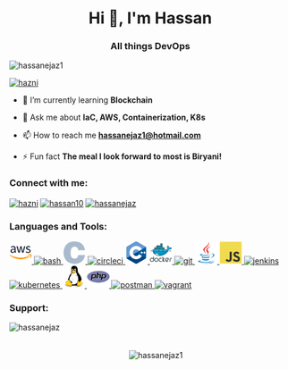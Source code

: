 <h1 align="center">Hi 👋, I'm Hassan</h1>
<h3 align="center">All things DevOps</h3>

<p align="left"> <img src="https://komarev.com/ghpvc/?username=hassanejaz1&label=Hits&color=b40e0e&style=plastic" alt="hassanejaz1" /> </p>

<p align="left"> <a href="https://twitter.com/hazni" target="blank"><img src="https://img.shields.io/twitter/follow/hazni?logo=twitter&style=for-the-badge" alt="hazni" /></a> </p>

- 🌱 I’m currently learning **Blockchain**

- 💬 Ask me about **IaC, AWS, Containerization, K8s**

- 📫 How to reach me **hassanejaz1@hotmail.com**

- ⚡ Fun fact **The meal I look forward to most is Biryani!**

<h3 align="left">Connect with me:</h3>
<p align="left">
<a href="https://twitter.com/hazni" target="blank"><img align="center" src="https://cdn.jsdelivr.net/npm/simple-icons@3.0.1/icons/twitter.svg" alt="hazni" height="30" width="40" /></a>
<a href="https://linkedin.com/in/hassan10" target="blank"><img align="center" src="https://cdn.jsdelivr.net/npm/simple-icons@3.0.1/icons/linkedin.svg" alt="hassan10" height="30" width="40" /></a>
<a href="https://www.youtube.com/c/hassanejaz" target="blank"><img align="center" src="https://cdn.jsdelivr.net/npm/simple-icons@3.0.1/icons/youtube.svg" alt="hassanejaz" height="30" width="40" /></a>
</p>

<h3 align="left">Languages and Tools:</h3>
<p align="left"> <a href="https://aws.amazon.com" target="_blank"> <img src="https://raw.githubusercontent.com/devicons/devicon/master/icons/amazonwebservices/amazonwebservices-original-wordmark.svg" alt="aws" width="40" height="40"/> </a> <a href="https://www.gnu.org/software/bash/" target="_blank"> <img src="https://www.vectorlogo.zone/logos/gnu_bash/gnu_bash-icon.svg" alt="bash" width="40" height="40"/> </a> <a href="https://www.cprogramming.com/" target="_blank"> <img src="https://raw.githubusercontent.com/devicons/devicon/master/icons/c/c-original.svg" alt="c" width="40" height="40"/> </a> <a href="https://circleci.com" target="_blank"> <img src="https://www.vectorlogo.zone/logos/circleci/circleci-icon.svg" alt="circleci" width="40" height="40"/> </a> <a href="https://www.w3schools.com/cpp/" target="_blank"> <img src="https://raw.githubusercontent.com/devicons/devicon/master/icons/cplusplus/cplusplus-original.svg" alt="cplusplus" width="40" height="40"/> </a> <a href="https://www.docker.com/" target="_blank"> <img src="https://raw.githubusercontent.com/devicons/devicon/master/icons/docker/docker-original-wordmark.svg" alt="docker" width="40" height="40"/> </a> <a href="https://git-scm.com/" target="_blank"> <img src="https://www.vectorlogo.zone/logos/git-scm/git-scm-icon.svg" alt="git" width="40" height="40"/> </a> <a href="https://www.java.com" target="_blank"> <img src="https://raw.githubusercontent.com/devicons/devicon/master/icons/java/java-original.svg" alt="java" width="40" height="40"/> </a> <a href="https://developer.mozilla.org/en-US/docs/Web/JavaScript" target="_blank"> <img src="https://raw.githubusercontent.com/devicons/devicon/master/icons/javascript/javascript-original.svg" alt="javascript" width="40" height="40"/> </a> <a href="https://www.jenkins.io" target="_blank"> <img src="https://www.vectorlogo.zone/logos/jenkins/jenkins-icon.svg" alt="jenkins" width="40" height="40"/> </a> <a href="https://kubernetes.io" target="_blank"> <img src="https://www.vectorlogo.zone/logos/kubernetes/kubernetes-icon.svg" alt="kubernetes" width="40" height="40"/> </a> <a href="https://www.linux.org/" target="_blank"> <img src="https://raw.githubusercontent.com/devicons/devicon/master/icons/linux/linux-original.svg" alt="linux" width="40" height="40"/> </a> <a href="https://www.php.net" target="_blank"> <img src="https://raw.githubusercontent.com/devicons/devicon/master/icons/php/php-original.svg" alt="php" width="40" height="40"/> </a> <a href="https://postman.com" target="_blank"> <img src="https://www.vectorlogo.zone/logos/getpostman/getpostman-icon.svg" alt="postman" width="40" height="40"/> </a> <a href="https://www.vagrantup.com/" target="_blank"> <img src="https://www.vectorlogo.zone/logos/vagrantup/vagrantup-icon.svg" alt="vagrant" width="40" height="40"/> </a> </p>


<h3 align="left">Support:</h3>
<p><a href="https://www.buymeacoffee.com/hassanejaz"> <img align="left" src="https://cdn.buymeacoffee.com/buttons/v2/default-yellow.png" height="50" width="210" alt="hassanejaz" /></a></p><br><br>


<p>&nbsp;<img align="center" src="https://github-readme-stats.vercel.app/api?username=hassanejaz1&show_icons=true&theme=dark&locale=en" alt="hassanejaz1" /></p>

